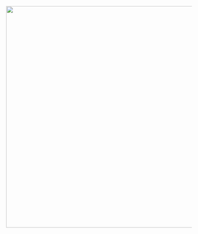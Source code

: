<div id="header" align="center">
  <img src="https://i.giphy.com/media/v1.Y2lkPTc5MGI3NjExMXp5d3FrMHFycmlldDhpemZpZ3FrNGsxbjBjajJyNjByMmcxMjhodyZlcD12MV9pbnRlcm5hbF9naWZfYnlfaWQmY3Q9Zw/12B39IawiNS7QI/giphy.gif" width="600"/>
</div>
